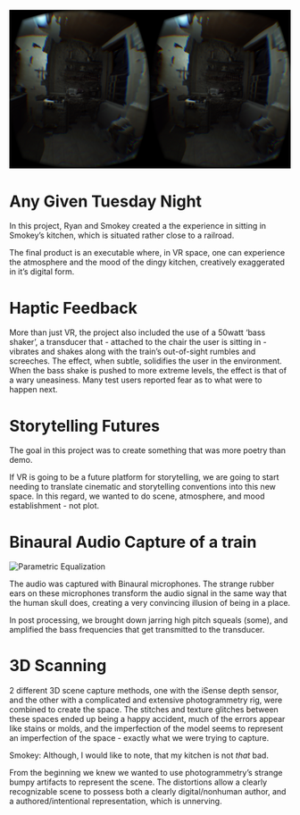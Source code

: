 ![spooky](images/wall.png)

# Any Given Tuesday Night

In this project, Ryan and Smokey created a the experience in sitting in Smokey’s kitchen, which is situated rather close to a railroad.

The final product is an executable where, in VR space, one can experience the atmosphere and the mood of the dingy kitchen, creatively exaggerated in it’s digital form.

# Haptic Feedback
More than just VR, the project also included the use of a 50watt ‘bass shaker’, a transducer that - attached to the chair the user is sitting in - vibrates and shakes along with the train’s out-of-sight rumbles and screeches. The effect, when subtle, solidifies the user in the environment. When the bass shake is pushed to more extreme levels, the effect is that of a wary uneasiness. Many test users reported fear as to what were to happen next.

# Storytelling Futures
The goal in this project was to create something that was more poetry than demo. 

If VR is going to be a future platform for storytelling, we are going to start needing to translate cinematic and storytelling conventions into this new space. In this regard, we wanted to do scene, atmosphere, and mood establishment - not plot. 

# Binaural Audio Capture of a train
![Parametric Equalization](parametric.png)

The audio was captured with Binaural microphones. The strange rubber ears on these microphones transform the audio signal in the same way that the human skull does, creating a very convincing illusion of being in a place.

In post processing, we brought down jarring high pitch squeals (some), and amplified the bass frequencies that get transmitted to the transducer.

# 3D Scanning
2 different 3D scene capture methods, one with the iSense depth sensor, and the other with a complicated and extensive photogrammetry rig, were combined to create the space. The stitches and texture glitches between these spaces ended up being a happy accident, much of the errors appear like stains or molds, and the imperfection of the model seems to represent an imperfection of the space - exactly what we were trying to capture.

Smokey: Although, I would like to note, that my kitchen is not *that* bad. 

From the beginning we knew we wanted to use photogrammetry’s strange bumpy artifacts to represent the scene. The distortions allow a clearly recognizable scene to possess both a clearly digital/nonhuman author, and a authored/intentional representation, which is unnerving.